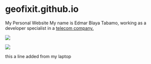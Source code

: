 # geofixit.github.io
My Personal Website
My name is Edmar Blaya Tabamo, working as a developer specialist in a [telecom company.](https://stc.com.sa)

![](https://www.jimphicdesigns.com/downloads/imgs-mockup/digital-colorful-earth-rotating-gif-image.gif)

![](https://cdn.you.com/stable-diffusion/579efc26-7eae-40e5-89a7-dc63edd3bc8d.png) 

this a line added from my laptop
